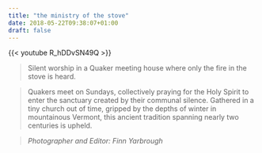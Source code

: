```yaml
---
title: "the ministry of the stove"
date: 2018-05-22T09:38:07+01:00
draft: false
---
```


{{< youtube R_hDDvSN49Q >}}

>Silent worship in a Quaker meeting house where only the fire in the stove is heard.

>Quakers meet on Sundays, collectively praying for the Holy Spirit to enter the sanctuary created by their communal silence. Gathered in a tiny church out of time, gripped by the depths of winter in mountainous Vermont, this ancient tradition spanning nearly two centuries is upheld.

>*Photographer and Editor: Finn Yarbrough*
